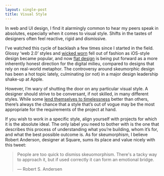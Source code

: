 ```yaml
---
layout: single-post
title: Visual Style
---
```


In web and UI design, I find it alarmingly common to hear my peers speak in absolutes, especially when it comes to visual style. Shifts in the tastes of designers often feel reactive, rigid and dismissive.

I’ve watched this cycle of backlash a few times since I started in the field. Glossy ‘web 2.0’ styles and [wicked worn](http://cameronmoll.com/archives/000024.html) fell out of fashion as iOS-style design became popular, and now  [flat design](http://layervault.tumblr.com/post/32267022219/flat-interface-design) is being put forward as a more inherently honest direction for the digital milieu, compared to designs that rely on real-world metaphor. The controversy around skeumorphic design has been a hot topic lately, culminating (or not) in a major design leadership shake-up at Apple.

However, I’m wary of shutting the door on any particular visual style. A designer should strive to be conversant, if not skilled, in many different styles. While some [lend themselves to timelessness](http://www.paulgraham.com/taste.html) better than others, there’s always the chance that a style that’s out of vogue may be the most appropriate for the requirements of the project at hand. 

If you wish to work in a specific style, align yourself with projects for which it is the absolute ideal. The only label you need to bother with is the one that describes this process of understanding what you’re building, whom it’s for, and what the best possible outcome is. As for skeumorphism, I believe Robert Anderson, designer at Square, sums its place and value nicely with this tweet:

<blockquote class="twitter-tweet tw-align-center"><p>People are too quick to dismiss skeuomorphism. There's a tacky way to approach it, but if used correctly it can form an emotional bridge.</p>&mdash; Robert S. Andersen</blockquote>
